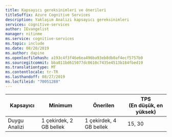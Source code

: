 ```yaml
---
title: Kapsayıcı gereksinimleri ve önerileri
titleSuffix: Azure Cognitive Services
description: Yaklaşım Analizi kapsayıcı gereksinimleri
services: cognitive-services
author: IEvangelist
manager: nitinme
ms.service: cognitive-services
ms.topic: include
ms.date: 08/20/2019
ms.author: dapine
ms.openlocfilehash: a193c4f3f46e6ea496ba93eb8db0af4ecf5757b0
ms.sourcegitcommit: bba811bd615077dc0610c7435e4513b184fbed19
ms.translationtype: MT
ms.contentlocale: tr-TR
ms.lasthandoff: 08/27/2019
ms.locfileid: "70051288"
---
```

| Kapsayıcı | Minimum | Önerilen | TPS<br>(En düşük, en yüksek)|
|-----------|---------|-------------|--|
| Duygu Analizi | 1 çekirdek, 2 GB bellek | 1 çekirdek, 4 GB bellek | 15, 30 |